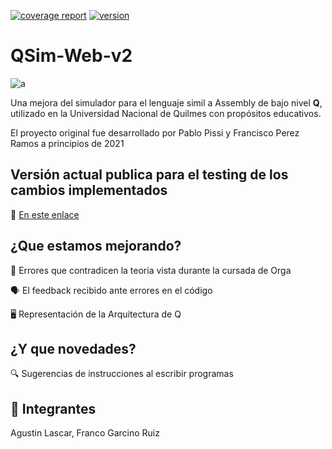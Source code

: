 [![coverage report](https://gitlab.com/qweb-project/qweb/badges/master/coverage.svg)](https://gitlab.com/qweb-project/qweb/-/commits/master)
[![version](https://img.shields.io/badge/version-1.5.0-informational.svg)](https://gitlab.com/qweb-project/qweb)

# QSim-Web-v2

![a](https://github.com/user-attachments/assets/7fef7867-2241-44b8-816e-8219fd1c32e6)

Una mejora del simulador para el lenguaje simil a Assembly de bajo nivel **Q**, utilizado en la Universidad Nacional de Quilmes con propósitos educativos.

El proyecto original fue desarrollado por Pablo Pissi y Francisco Perez Ramos a principios de 2021

## Versión actual publica para el testing de los cambios implementados
🔗 [En este enlace](https://qsimweb-v2.vercel.app)


## ¿Que estamos mejorando?
🐞 Errores que contradicen la teoria vista durante la cursada de Orga

🗣️ El feedback recibido ante errores en el código

🖥️ Representación de la Arquitectura de Q

## ¿Y que novedades?

🔍 Sugerencias de instrucciones al escribir programas

## 👤 Integrantes

Agustin Lascar, Franco Garcino Ruiz
